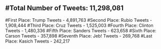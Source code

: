 #Total Number of Tweets: 11,298,081 
---
#First Place: Trump Tweets - 4,891,763
#Second Place: Rubio Tweets - 1,908,444
#Third Place: Cruz Tweets - 1,525,003
#Fourth Place: Clinton Tweets - 1,480,336
#Fifth Place: Sanders Tweets - 623,658
#Sixth Place: Carson Tweets - 357,898
#Seventh Place: Jeb! Tweets - 269,768
#Last Place: Kasich Tweets - 242,217
